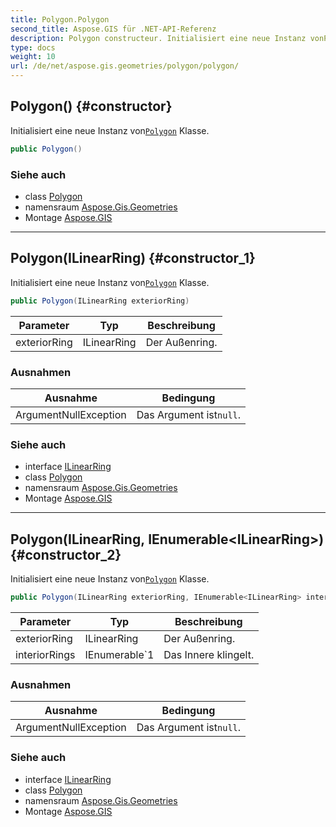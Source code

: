 ```yaml
---
title: Polygon.Polygon
second_title: Aspose.GIS für .NET-API-Referenz
description: Polygon constructeur. Initialisiert eine neue Instanz vonPolygon Klasse.
type: docs
weight: 10
url: /de/net/aspose.gis.geometries/polygon/polygon/
---
```

## Polygon() {#constructor}

Initialisiert eine neue Instanz von[`Polygon`](../) Klasse.

```csharp
public Polygon()
```

### Siehe auch

* class [Polygon](../)
* namensraum [Aspose.Gis.Geometries](../../polygon/)
* Montage [Aspose.GIS](../../../)

---

## Polygon(ILinearRing) {#constructor_1}

Initialisiert eine neue Instanz von[`Polygon`](../) Klasse.

```csharp
public Polygon(ILinearRing exteriorRing)
```

| Parameter | Typ | Beschreibung |
| --- | --- | --- |
| exteriorRing | ILinearRing | Der Außenring. |

### Ausnahmen

| Ausnahme | Bedingung |
| --- | --- |
| ArgumentNullException | Das Argument ist`null`. |

### Siehe auch

* interface [ILinearRing](../../ilinearring/)
* class [Polygon](../)
* namensraum [Aspose.Gis.Geometries](../../polygon/)
* Montage [Aspose.GIS](../../../)

---

## Polygon(ILinearRing, IEnumerable&lt;ILinearRing&gt;) {#constructor_2}

Initialisiert eine neue Instanz von[`Polygon`](../) Klasse.

```csharp
public Polygon(ILinearRing exteriorRing, IEnumerable<ILinearRing> interiorRings)
```

| Parameter | Typ | Beschreibung |
| --- | --- | --- |
| exteriorRing | ILinearRing | Der Außenring. |
| interiorRings | IEnumerable`1 | Das Innere klingelt. |

### Ausnahmen

| Ausnahme | Bedingung |
| --- | --- |
| ArgumentNullException | Das Argument ist`null`. |

### Siehe auch

* interface [ILinearRing](../../ilinearring/)
* class [Polygon](../)
* namensraum [Aspose.Gis.Geometries](../../polygon/)
* Montage [Aspose.GIS](../../../)


